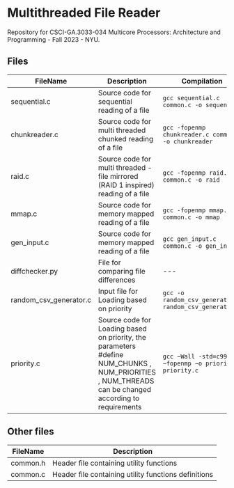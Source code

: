 # Multithreaded File Reader

Repository for CSCI-GA.3033-034 Multicore Processors: Architecture and Programming - Fall 2023  - NYU.

## Files
| FileName | Description | Compilation | Usage |
|----------|----------|----------|----------|
|sequential.c | Source code for sequential reading of a file | `gcc sequential.c common.c -o sequential` |`./sequential <input file>`|
|chunkreader.c | Source code for multi threaded chunked reading of a file | `gcc -fopenmp chunkreader.c common.c -o chunkreader` |`./chunkreader <input file> <num threads>`|
|raid.c | Source code for multi threaded - file mirrored (RAID 1 inspired) reading of a file | `gcc -fopenmp raid.c common.c -o raid` |`./raid <input file> <num threads>`|
|mmap.c | Source code for memory mapped reading of a file | `gcc -fopenmp mmap.c common.c -o mmap` |`./mmap <input file> <num threads>`|
|gen_input.c | Source code for memory mapped reading of a file | `gcc gen_input.c common.c -o gen_input` |`./gen_input <file_size_GB> <num_copies>`|
|diffchecker.py | File for comparing file differences | --- |`python diffchecker.py`|
|random_csv_generator.c | Input file for Loading based on priority | `gcc -o random_csv_generator random_csv_generator.c` |`./random_csv_generator`|
|priority.c | Source code for Loading based on priority, the parameters #define NUM_CHUNKS <value>, NUM_PRIORITIES <value>, NUM_THREADS <value> can be changed according to requirements | `gcc −Wall -std=c99 −fopenmp −o priority priority.c` |`./priority.c`|
## Other files

| FileName | Description |
|----------|----------|
| common.h | Header file containing utility functions |
| common.c | Header file containing utility functions definitions |

